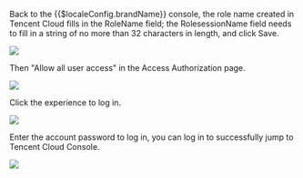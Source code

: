 <IntegrationDetailCard :title="`Configuring Tencent Cloud in ${$localeConfig.brandName}`">

Back to the {{$localeConfig.brandName}} console, the role name created in Tencent Cloud fills in the RoleName field; the RolesessionName field needs to fill in a string of no more than 32 characters in length, and click Save.

![](~@imagesZhCn/integration/tencent-cloud/3-1.v2.png)

Then "Allow all user access" in the Access Authorization page.

![](~@imagesZhCn/integration/tencent-cloud/3-2.v2.png)

Click the experience to log in.

![](~@imagesZhCn/integration/tencent-cloud/3-3.v2.png)

Enter the account password to log in, you can log in to successfully jump to Tencent Cloud Console.

![](~@imagesZhCn/integration/tencent-cloud/3-4.v2.png)

</IntegrationDetailCard>
